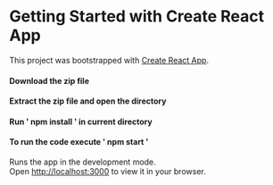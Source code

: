 # Getting Started with Create React App

This project was bootstrapped with [Create React App](https://github.com/facebook/create-react-app).

#### Download the zip file

#### Extract the zip file and open the directory

#### Run ' npm install ' in current directory

#### To run the code execute ' npm start '

Runs the app in the development mode.\
Open [http://localhost:3000](http://localhost:3000) to view it in your browser.
